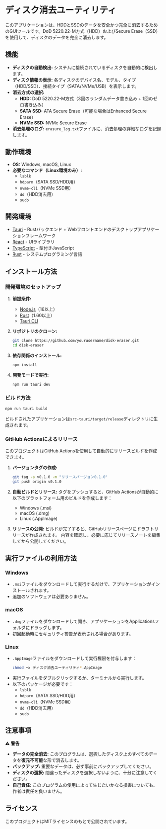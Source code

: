 # ディスク消去ユーティリティ

このアプリケーションは、HDDとSSDのデータを安全かつ完全に消去するためのGUIツールです。DoD 5220.22-M方式（HDD）およびSecure Erase（SSD）を使用して、ディスクのデータを完全に消去します。

## 機能

- **ディスクの自動検出:** システムに接続されているディスクを自動的に検出します。
- **ディスク情報の表示:** 各ディスクのデバイス名、モデル、タイプ（HDD/SSD）、接続タイプ（SATA/NVMe/USB）を表示します。
- **消去方式の選択:**
  - **HDD:** DoD 5220.22-M方式（3回のランダムデータ書き込み + 1回のゼロ書き込み）
  - **SATA SSD:** ATA Secure Erase（可能な場合はEnhanced Secure Erase）
  - **NVMe SSD:** NVMe Secure Erase
- **消去処理のログ:** `erasure_log.txt`ファイルに、消去処理の詳細なログを記録します。

## 動作環境

- **OS:** Windows, macOS, Linux
- **必要なコマンド（Linux環境のみ）:**
  - `lsblk`
  - `hdparm`（SATA SSD/HDD用）
  - `nvme-cli`（NVMe SSD用）
  - `dd`（HDD消去用）
  - `sudo`

## 開発環境

- [Tauri](https://tauri.app/) - Rustバックエンド + Webフロントエンドのデスクトップアプリケーションフレームワーク
- [React](https://reactjs.org/) - UIライブラリ
- [TypeScript](https://www.typescriptlang.org/) - 型付きJavaScript
- [Rust](https://www.rust-lang.org/) - システムプログラミング言語

## インストール方法

### 開発環境のセットアップ

1. **前提条件:**
   - [Node.js](https://nodejs.org/)（16以上）
   - [Rust](https://www.rust-lang.org/tools/install)（1.60以上）
   - [Tauri CLI](https://tauri.app/v1/guides/getting-started/prerequisites)

2. **リポジトリのクローン:**
   ```bash
   git clone https://github.com/yourusername/disk-eraser.git
   cd disk-eraser
   ```

3. **依存関係のインストール:**
   ```bash
   npm install
   ```

4. **開発モードで実行:**
   ```bash
   npm run tauri dev
   ```

### ビルド方法

```bash
npm run tauri build
```

ビルドされたアプリケーションは`src-tauri/target/release`ディレクトリに生成されます。

### GitHub Actionsによるリリース

このプロジェクトはGitHub Actionsを使用して自動的にリリースビルドを作成できます。

1. **バージョンタグの作成:**
   ```bash
   git tag -a v0.1.0 -m "リリースバージョン0.1.0"
   git push origin v0.1.0
   ```

2. **自動ビルドとリリース:**
   タグをプッシュすると、GitHub Actionsが自動的に以下のプラットフォーム用のビルドを作成します：
   - Windows (.msi)
   - macOS (.dmg)
   - Linux (.AppImage)

3. **リリースの公開:**
   ビルドが完了すると、GitHubリリースページにドラフトリリースが作成されます。
   内容を確認し、必要に応じてリリースノートを編集してから公開してください。

## 実行ファイルの利用方法

### Windows
- `.msi`ファイルをダウンロードして実行するだけで、アプリケーションがインストールされます。
- 追加のソフトウェアは必要ありません。

### macOS
- `.dmg`ファイルをダウンロードして開き、アプリケーションをApplicationsフォルダにドラッグします。
- 初回起動時にセキュリティ警告が表示される場合があります。

### Linux
- `.AppImage`ファイルをダウンロードして実行権限を付与します：
  ```bash
  chmod +x ディスク消去ユーティリティ*.AppImage
  ```
- 実行ファイルをダブルクリックするか、ターミナルから実行します。
- 以下のパッケージが必要です：
  - `lsblk`
  - `hdparm`（SATA SSD/HDD用）
  - `nvme-cli`（NVMe SSD用）
  - `dd`（HDD消去用）
  - `sudo`

## 注意事項

⚠️ **警告**

- **データの完全消去:** このプログラムは、選択したディスク上のすべてのデータを**復元不可能**な形で消去します。
- **バックアップ:** 重要なデータは、必ず事前にバックアップしてください。
- **ディスクの選択:** 間違ったディスクを選択しないように、十分に注意してください。
- **自己責任:** このプログラムの使用によって生じたいかなる損害についても、作者は責任を負いません。

## ライセンス

このプロジェクトはMITライセンスのもとで公開されています。 